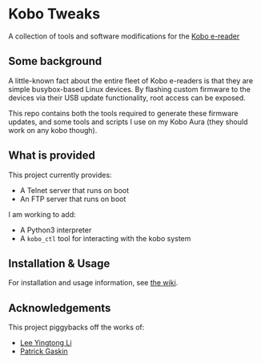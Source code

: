 # Kobo Tweaks
A collection of tools and software modifications for the [Kobo e-reader](https://ca.kobobooks.com/collections/ereaders?utm_source=Kobo&utm_medium=eReadersApps&utm_campaign=eReadersApps)

## Some background

A little-known fact about the entire fleet of Kobo e-readers is that they are simple busybox-based Linux devices. By flashing custom firmware to the devices via their USB update functionality, root access can be exposed.

This repo contains both the tools required to generate these firmware updates, and some tools and scripts I use on my Kobo Aura (they should work on any kobo though).


## What is provided

This project currently provides:
 - A Telnet server that runs on boot
 - An FTP server that runs on boot

I am working to add:
 - A Python3 interpreter
 - A `kobo_ctl` tool for interacting with the kobo system

## Installation & Usage

For installation and usage information, see [the wiki](https://github.com/Ewpratten/kobo-tweaks/wiki).

## Acknowledgements

This project piggybacks off the works of:
  - [Lee Yingtong Li](https://yingtongli.me/blog/2018/07/30/kobo-telnet.html)
  - [Patrick Gaskin](https://github.com/pgaskin/NickelMenu)